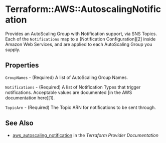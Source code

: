 # Terraform::AWS::AutoscalingNotification

Provides an AutoScaling Group with Notification support, via SNS Topics. Each of
the `Notifications` map to a [Notification Configuration][2] inside Amazon Web
Services, and are applied to each AutoScaling Group you supply.

## Properties

`GroupNames` - (Required) A list of AutoScaling Group Names.

`Notifications` - (Required) A list of Notification Types that trigger notifications. Acceptable values are documented [in the AWS documentation here][1].

`TopicArn` - (Required) The Topic ARN for notifications to be sent through.


## See Also

* [aws_autoscaling_notification](https://www.terraform.io/docs/providers/aws/r/autoscaling_notification.html) in the _Terraform Provider Documentation_